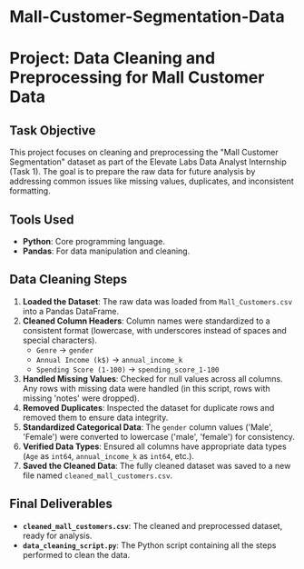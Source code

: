 # Mall-Customer-Segmentation-Data
# Project: Data Cleaning and Preprocessing for Mall Customer Data

## Task Objective

This project focuses on cleaning and preprocessing the "Mall Customer Segmentation" dataset as part of the Elevate Labs Data Analyst Internship (Task 1). The goal is to prepare the raw data for future analysis by addressing common issues like missing values, duplicates, and inconsistent formatting.

## Tools Used

- **Python**: Core programming language.
- **Pandas**: For data manipulation and cleaning.

## Data Cleaning Steps

1.  **Loaded the Dataset**: The raw data was loaded from `Mall_Customers.csv` into a Pandas DataFrame.
2.  **Cleaned Column Headers**: Column names were standardized to a consistent format (lowercase, with underscores instead of spaces and special characters).
    - `Genre` -> `gender`
    - `Annual Income (k$)` -> `annual_income_k`
    - `Spending Score (1-100)` -> `spending_score_1-100`
3.  **Handled Missing Values**: Checked for null values across all columns. Any rows with missing data were handled (in this script, rows with missing 'notes' were dropped).
4.  **Removed Duplicates**: Inspected the dataset for duplicate rows and removed them to ensure data integrity.
5.  **Standardized Categorical Data**: The `gender` column values ('Male', 'Female') were converted to lowercase ('male', 'female') for consistency.
6.  **Verified Data Types**: Ensured all columns have appropriate data types (`Age` as `int64`, `annual_income_k` as `int64`, etc.).
7.  **Saved the Cleaned Data**: The fully cleaned dataset was saved to a new file named `cleaned_mall_customers.csv`.

## Final Deliverables

- **`cleaned_mall_customers.csv`**: The cleaned and preprocessed dataset, ready for analysis.
- **`data_cleaning_script.py`**: The Python script containing all the steps performed to clean the data.

